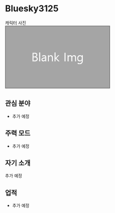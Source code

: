 # Bluesky3125

캐릭터 사진  
![캐릭터](../../asset/blank_img.jpg)

## 관심 분야

- 추가 예정

## 주력 모드

- 추가 예정

## 자기 소개

추가 예정

## 업적

- 추가 예정
